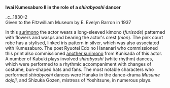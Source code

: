 **Iwai Kumesaburo II in the role of a _shirabyoshi_ dancer**

_c._1830-2    
Given to the Fitzwilliam Museum by E. Evelyn Barron in 1937

In this [surimono](textP.htm) the actor wears a long-sleeved kimono (_furisode_) patterned with flowers and wasps and bearing the actor's crest (_mon_). The pink court robe has a stylised, linked iris pattern in silver, which was also associated with Kumesaburo. The poet Ryuotei Edo no Hananari who commissioned this print also commissioned [another surimono](KUN/kunp490.htm) from Kunisada of this actor. A number of Kabuki plays involved _shirabyoshi_ (white rhythm) dances, which were performed to a rhythmic accompaniment with changes of costume, bun-shaped hats and fans. The most notable characters who performed _shirabyoshi_ dances were Hanako in the dance-drama _Musume dojoji_, and Shizuka Gozen, mistress of Yoshitsune, in numerous plays.
